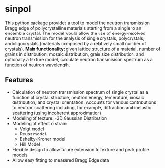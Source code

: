 # sinpol
This python package provides a tool to model the neutron transmission  Bragg edge of pollycrystalline materials starting from a single to an ensemble crystal.  The model would allow the use of energy-resolved neutron transmission for the analysis of single crystals, polycrystals, andoligocrystals (materials composed by a relatively small number of crystals).
**Main functionality:** given lattice structure of a material, number of grains in distribution, mosaic distribution, grain size distribution, and optionally a texture model,
calculate neutron transmisison spectrum as a function of neutron wavelength.
## Features
* Calculation of neutron transmission spectrum of single crystal as a function of crystal structure, neutron energy, temerature, mosaic distribution, and crystal orientation. Accounts for various contributions to neutron scattering including, for example, diffraction and inelastic scattering (using incoherent approximation)
* Modeling of texture:
  -3D Gaussian Distribution
* Modeling of effect o strain:
  - Voigt model
  - Reuss model
  - Eshelby-Kroner model
  - Hill Model
* Flexible design to allow future extension to texture and peak profile models
* Allow easy fitting to measured Bragg Edge data

